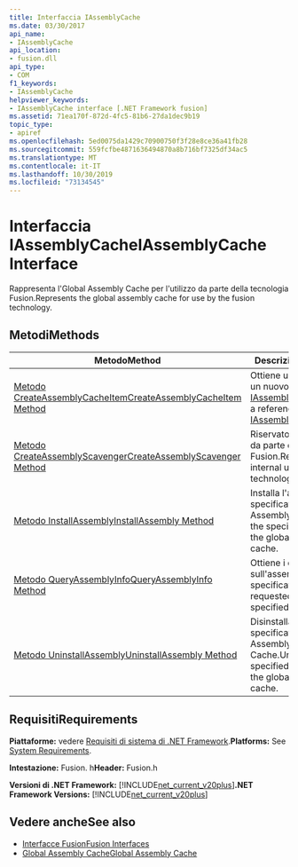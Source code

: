 ```yaml
---
title: Interfaccia IAssemblyCache
ms.date: 03/30/2017
api_name:
- IAssemblyCache
api_location:
- fusion.dll
api_type:
- COM
f1_keywords:
- IAssemblyCache
helpviewer_keywords:
- IAssemblyCache interface [.NET Framework fusion]
ms.assetid: 71ea170f-872d-4fc5-81b6-27da1dec9b19
topic_type:
- apiref
ms.openlocfilehash: 5ed0075da1429c70900750f3f28e8ce36a41fb28
ms.sourcegitcommit: 559fcfbe4871636494870a8b716bf7325df34ac5
ms.translationtype: MT
ms.contentlocale: it-IT
ms.lasthandoff: 10/30/2019
ms.locfileid: "73134545"
---
```

# <a name="iassemblycache-interface"></a><span data-ttu-id="5723a-102">Interfaccia IAssemblyCache</span><span class="sxs-lookup"><span data-stu-id="5723a-102">IAssemblyCache Interface</span></span>
<span data-ttu-id="5723a-103">Rappresenta l'Global Assembly Cache per l'utilizzo da parte della tecnologia Fusion.</span><span class="sxs-lookup"><span data-stu-id="5723a-103">Represents the global assembly cache for use by the fusion technology.</span></span>  
  
## <a name="methods"></a><span data-ttu-id="5723a-104">Metodi</span><span class="sxs-lookup"><span data-stu-id="5723a-104">Methods</span></span>  
  
|<span data-ttu-id="5723a-105">Metodo</span><span class="sxs-lookup"><span data-stu-id="5723a-105">Method</span></span>|<span data-ttu-id="5723a-106">Descrizione</span><span class="sxs-lookup"><span data-stu-id="5723a-106">Description</span></span>|  
|------------|-----------------|  
|[<span data-ttu-id="5723a-107">Metodo CreateAssemblyCacheItem</span><span class="sxs-lookup"><span data-stu-id="5723a-107">CreateAssemblyCacheItem Method</span></span>](iassemblycache-createassemblycacheitem-method.md)|<span data-ttu-id="5723a-108">Ottiene un riferimento a un nuovo [IAssemblyCacheItem](iassemblycacheitem-interface.md).</span><span class="sxs-lookup"><span data-stu-id="5723a-108">Gets a reference to a new [IAssemblyCacheItem](iassemblycacheitem-interface.md).</span></span>|  
|[<span data-ttu-id="5723a-109">Metodo CreateAssemblyScavenger</span><span class="sxs-lookup"><span data-stu-id="5723a-109">CreateAssemblyScavenger Method</span></span>](iassemblycache-createassemblyscavenger-method.md)|<span data-ttu-id="5723a-110">Riservato per uso interno da parte della tecnologia Fusion.</span><span class="sxs-lookup"><span data-stu-id="5723a-110">Reserved for internal use by the fusion technology.</span></span>|  
|[<span data-ttu-id="5723a-111">Metodo InstallAssembly</span><span class="sxs-lookup"><span data-stu-id="5723a-111">InstallAssembly Method</span></span>](iassemblycache-installassembly-method.md)|<span data-ttu-id="5723a-112">Installa l'assembly specificato nel Global Assembly Cache.</span><span class="sxs-lookup"><span data-stu-id="5723a-112">Installs the specified assembly in the global assembly cache.</span></span>|  
|[<span data-ttu-id="5723a-113">Metodo QueryAssemblyInfo</span><span class="sxs-lookup"><span data-stu-id="5723a-113">QueryAssemblyInfo Method</span></span>](iassemblycache-queryassemblyinfo-method.md)|<span data-ttu-id="5723a-114">Ottiene i dati richiesti sull'assembly specificato.</span><span class="sxs-lookup"><span data-stu-id="5723a-114">Gets the requested data about the specified assembly.</span></span>|  
|[<span data-ttu-id="5723a-115">Metodo UninstallAssembly</span><span class="sxs-lookup"><span data-stu-id="5723a-115">UninstallAssembly Method</span></span>](iassemblycache-uninstallassembly-method.md)|<span data-ttu-id="5723a-116">Disinstalla l'assembly specificato dal Global Assembly Cache.</span><span class="sxs-lookup"><span data-stu-id="5723a-116">Uninstalls the specified assembly from the global assembly cache.</span></span>|  
  
## <a name="requirements"></a><span data-ttu-id="5723a-117">Requisiti</span><span class="sxs-lookup"><span data-stu-id="5723a-117">Requirements</span></span>  
 <span data-ttu-id="5723a-118">**Piattaforme:** vedere [Requisiti di sistema di .NET Framework](../../get-started/system-requirements.md).</span><span class="sxs-lookup"><span data-stu-id="5723a-118">**Platforms:** See [System Requirements](../../get-started/system-requirements.md).</span></span>  
  
 <span data-ttu-id="5723a-119">**Intestazione:** Fusion. h</span><span class="sxs-lookup"><span data-stu-id="5723a-119">**Header:** Fusion.h</span></span>  
  
 <span data-ttu-id="5723a-120">**Versioni di .NET Framework:** [!INCLUDE[net_current_v20plus](../../../../includes/net-current-v20plus-md.md)]</span><span class="sxs-lookup"><span data-stu-id="5723a-120">**.NET Framework Versions:** [!INCLUDE[net_current_v20plus](../../../../includes/net-current-v20plus-md.md)]</span></span>  
  
## <a name="see-also"></a><span data-ttu-id="5723a-121">Vedere anche</span><span class="sxs-lookup"><span data-stu-id="5723a-121">See also</span></span>

- [<span data-ttu-id="5723a-122">Interfacce Fusion</span><span class="sxs-lookup"><span data-stu-id="5723a-122">Fusion Interfaces</span></span>](fusion-interfaces.md)
- [<span data-ttu-id="5723a-123">Global Assembly Cache</span><span class="sxs-lookup"><span data-stu-id="5723a-123">Global Assembly Cache</span></span>](../../app-domains/gac.md)
